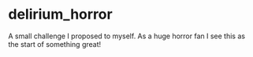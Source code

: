 # delirium_horror
 A small challenge I proposed to myself. As a huge horror fan I see this as the start of something great!

